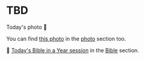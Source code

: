# TBD



Today's photo 📸

<!--@include: @/photos/photo-a-day/2025/03/30.md{3,}-->

You can find [this photo](/photos/photo-a-day/2025/03/30) in the [photo](/photos/) section too.

📖 [Today's Bible in a Year session](/bible/plans/bible-in-a-year/03/30) in the [Bible](/bible/) section.
